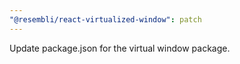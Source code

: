 ```yaml
---
"@resembli/react-virtualized-window": patch
---
```


Update package.json for the virtual window package.
